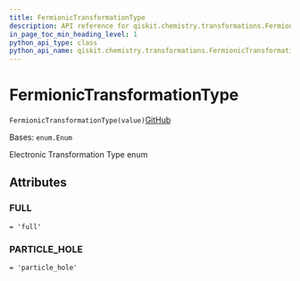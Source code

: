 ```yaml
---
title: FermionicTransformationType
description: API reference for qiskit.chemistry.transformations.FermionicTransformationType
in_page_toc_min_heading_level: 1
python_api_type: class
python_api_name: qiskit.chemistry.transformations.FermionicTransformationType
---
```


# FermionicTransformationType

<span id="qiskit.chemistry.transformations.FermionicTransformationType" />

`FermionicTransformationType(value)`[GitHub](https://github.com/qiskit/qiskit/tree/stable/0.18/qiskit/chemistry/transformations/fermionic_transformation.py "view source code")

Bases: `enum.Enum`

Electronic Transformation Type enum

## Attributes

<span id="qiskit.chemistry.transformations.FermionicTransformationType.FULL" />

### FULL

`= 'full'`

<span id="qiskit.chemistry.transformations.FermionicTransformationType.PARTICLE_HOLE" />

### PARTICLE\_HOLE

`= 'particle_hole'`


